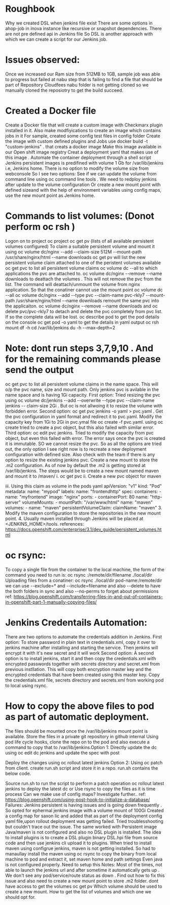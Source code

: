 # Roughbook
Why we created DSL when jenkins file exist
There are some options in ahop-job in inova instance like recursive or snapshot dependencies. There are not pre defined api in Jenkins file
So DSL is another approach with which we can create a script for our Jenkins job.
# Issues observed:
Once we increased our Ram size from 512MB to 1GB, sample job was able to progress but failed at nabu step that is failing to find a file that should be part of Repository
Cloudfees nabu folder is not getting cloned so we manually cloned the reposiotry to get the build succeed.
# Created a Docker file
Create a Docker file that will create a custom image with Checkmarx plugin installed in it. Also make modfiyications to create an image which contains jobs in it
For sample, created some config test files in config folder
Create the image with custom defined plugins and Jobs
use docker build -t "custom-jenkins" .
that creats a docker image
Make this image available in our Open shift image registry
Creat a deployment yaml that makes use of this image .
Automate the container deployment through a shell script
Jenkins persistent images is predifined with volume 1 Gb for /var/lib/jenkins i.e, Jenkins home.
There is no option to modify the volume size from webconsole
So I see two options:
See if we can update the volume from command line using oc command line tools . We need to redploy jenkins after update to the volume configuration
Or create a new mount point with defined sizeand with the help of environment variables using config maps, use the new mount point as Jenkins home.
# Commands to list volumes: (Donot perform oc rsh )
Logon on to project oc project <project-name>
oc get pv (lists of all available persistent volumes configured)
To claim a suitable persistent volume and mount it using oc volume dc/nginx --add --claim-size 512M --mount-path /usr/share/nginx/html --name downloads
oc get pv will list the new persistent volume claim attached to one of the peristent volumes available
oc get pvc to list all persistent volume claims
oc volume dc --all to which applications the pvc are attached to.
oc volume dc/nginx --remove --name downloads to deattach the volumes . This will not remove the pvc from the list. The command will deattach/unmount the volume from nginx application. So that the conatiner cannot use the mount point
oc volume dc --all
oc volume dc/nginx --add --type pvc --claim-name pvc-rkly7 --mount-path /usr/share/nginx/html --name downloads remount the same pvc into the applicaiton.
oc volume dc/nginx --remove --name downloads and oc delete pvc/pvc-rkly7 to detach and delete the pvc completely from pvc list. If so the complete data will be lost.
oc describe pod <podname> to get the pod details on the console
oc get pod <podname> -o yaml to get the details in yaml output
oc rsh <podname>
mount
df -h
cd /var/lib/jenkins
du -h --max-depth=2
# Note: dont run steps 3,7,9,10 . And for the remaining commands please send the output
oc get pvc to list all persistent volume claims in the name space. This will o/p the pvc name, size and mount path.
Only jenkins pvc is avilable in the name space and is having 1Gi capacity.
First option: Tried resizing the pvc using oc volume dc/jenkins --add --overwrite --type pvc --claim-name jenkins -- claim-size 2Gi . But oc is not allwoing it to resize the volume with forbidden error.
Second option: oc get pvc jenkins -o yaml > pvc.yaml . Get the pvc configuration in yaml format and redirect it to pvc.yaml.
Modify the capacity key from 1Gi to 2Gi in pvc.ymal file
oc create -f pvc.yaml. using oc create tried to create a pvc object, but this also failed with similar error.
Third option: oc edit pvc jenkins. Tried to modify the capacity from pvc object, but even this failed with error. The error says once the pvc is created it is immutable. SO we cannot resize the pvc.
So as all the options are tried out, the only option I see right now is to recreate a new deployment configuration with defined size.
Also check with the team if there is any option to resize the existing jenkins pvc.
Create a new mount to store the .m2 configuration. As of now by default the .m2 is getting stored at /var/lib/jenkins.
The steps would be to create a new mount named maven and mount it to /maven/ i. oc get pvc ii. Create a new pvc object for maven
 
iii. Using this claim as volume in the pods yaml apiVersion: "v1" kind: "Pod" metadata: name: "mypod" labels: name: "frontendhttp" spec: containers: - name: "myfrontend" image: "nginx" ports: - containerPort: 80 name: "http-server" volumeMounts: - mountPath: "/var/www/html" name: "maven" volumes: - name: "maven" persistentVolumeClaim: claimName: "maven" 3. Modify the maven configuration to store the repositories in the new mount point. 4. Usually maven installed through Jenkins will be placed at <JENKINS_HOME>/tools.
references: https://docs.openshift.com/enterprise/3.1/dev_guide/persistent_volumes.html
# oc rsync:
To copy a single file from the container to the local machine, the form of the command you need to run is:
oc rsync <pod-name>:/remote/dir/filename ./local/dir
Uploading files from a conatiner:
oc rsync ./local/dir pod-name:/remote/dir
we can use --exclude=* and --include=filename and also --delete to have the both folders in sync and also --no-perms to forget about permissions ref: https://blog.openshift.com/transferring-files-in-and-out-of-containers-in-openshift-part-1-manually-copying-files/
# Jenkins Credentails Automation:
There are two options to automate the credentials addition in Jenkins.
First option: To store password in plain text in credentials.xml, copy it over to jenkins machine after installing and starting the service. Then jenkins will encrypt it with it's new secret and it will work Second option: A second option is to install jenkins, start it and then copy the credentials.xml with encrypted passwords together with secrets directory and secret.xml from previous instllation. This will copy both encryption master key and the encrypted credentials that have been created using this master key.
Copy the credentials.xml file, secrets directory and secrets.xml from working pod to local using rsync.
# How to copy the above files to pod as part of automatic deployment.
The files should be mounted once the /var/lib/jenkins mount point is available.
Store the files in a private git repository in github internal
Using pod life cycle hooks, clone the repo on to the pod and also execute a command to copy that to /var/lib/jenkins.Option 1: Directly update the dc using oc edit dc jenkins and update the spec with post
 
Deploy the changes using oc rollout latest jenkins
Option 2: Using oc patch from client. create run.sh script and store it in a repo. run.sh contains the below code.
 
Source run.sh to run the script to perform a patch operation oc rollout latest jenkins to deploy the latest dc
or Use rsync to copy the files as it is time process
Can we make use of config maps? Investigate further..
ref: https://blog.openshift.com/using-post-hook-to-initialize-a-database/
Failures:
Jenkins persistent is having issues and is going down frequently . So opted for ephermal jenkins image with a volume mount of 100Gi
Created a config map for saxon lic and added that as part of the deployment config yaml file,upon rollout deployment was getting failed. Tried troublesshooting but couldn't trace out the issue. The same worked with Persistent image
Java/maven is not configured and also no DSL plugin is installed.
The idea to install plugins is to create a DSL plugin binary DSL.hpi file from source code and then use jenkins cli upload it to plugins.
When tried to install maven using configrue jenkins, maven is not getting installed. So had to manaullay install the maven using oc rsync to copy the binary from local machine to pod and extract it, set maven home and path settings
Even java is not configured properly. Need to setup this
Notes:
Most of the times, not able to launch the jenkins url and after sometime it automatically gets up . We don't see any pod/service/route status as down . Find out how to fix this issue
and also need to create a new mount point to store .m2 folder.
dont have access to get the volumes oc get pv
Which volume should be used to create a new mount. How to get the list of volumes and which one we should opt for.
